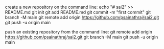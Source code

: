 create a new repository on the command line:
echo "# sai2" >> README.md
git init
git add README.md
git commit -m "first commit"
git branch -M main
git remote add origin https://github.com/psainathraj/sai2.git
git push -u origin main

push an existing repository from the command line:
git remote add origin https://github.com/psainathraj/sai2.git
git branch -M main
git push -u origin main
